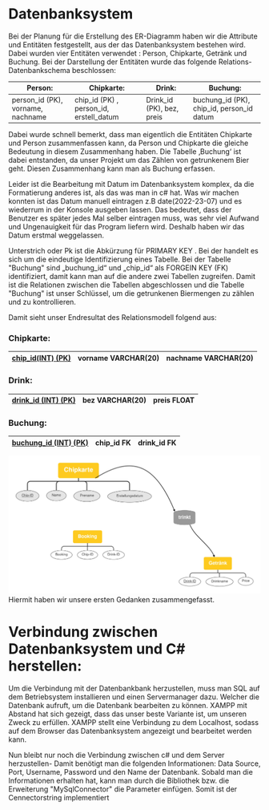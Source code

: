 Datenbanksystem
===============


Bei der Planung für die Erstellung des ER-Diagramm haben wir die Attribute und Entitäten festgestellt, aus der das Datenbanksystem bestehen wird. Dabei wurden vier Entitäten verwendet : Person, Chipkarte, Getränk und Buchung. Bei der Darstellung der Entitäten wurde das folgende Relations-Datenbankschema beschlossen: 

| **Person:**                    | **Chipkarte:**                           | **Drink:**                  | **Buchung:**                                   |
|--------------------------------|------------------------------------------|-----------------------------|------------------------------------------------|
| person_id (PK),  vorname,  nachname | chip_id (PK)    ,  person_id,    erstell_datum| Drink_id (PK),   bez,      preis| buchung_id (PK),      chip_id,    person_id   datum  |

Dabei wurde schnell bemerkt, dass man eigentlich die Entitäten Chipkarte und Person zusammenfassen kann, da Person und Chipkarte die gleiche Bedeutung in diesem Zusammenhang haben. Die Tabelle ‚Buchung‘ ist dabei entstanden, da unser Projekt um das Zählen von getrunkenem Bier geht. Diesen Zusammenhang kann man als Buchung erfassen. 

Leider ist die Bearbeitung mit Datum im Datenbanksystem komplex, da die Formatierung anderes ist, als das was man in c# hat.  Was wir machen konnten ist das Datum manuell eintragen z.B date(2022-23-07) und es wiederrum in der Konsole ausgeben lassen. Das bedeutet, dass der Benutzer es später jedes Mal selber eintragen muss, was sehr viel Aufwand und Ungenauigkeit für das Program liefern wird. Deshalb haben wir das Datum erstmal weggelassen.

Unterstrich oder Pk ist die Abkürzung für PRIMARY KEY . Bei der handelt es sich um die eindeutige Identifizierung eines Tabelle. Bei der Tabelle "Buchung" sind  „buchung_id“ und „chip_id“ als FORGEIN KEY (FK) identifiziert, damit kann man auf die andere zwei Tabellen zugreifen. Damit ist die Relationen zwischen die Tabellen abgeschlossen und die Tabelle "Buchung" ist unser Schlüssel, um die getrunkenen Biermengen zu zählen und zu kontrollieren.

Damit sieht unser Endresultat des Relationsmodell folgend aus:

### Chipkarte:                                                             
| <u>chip_id(INT) (PK)   | vorname VARCHAR(20) | nachname VARCHAR(20) |      
|------------------|---------------------|----------------------|  

### Drink:
| <u>drink_id (INT) (PK)  | bez VARCHAR(20) | preis FLOAT |
|-------------------|-----------------|-------------|

### Buchung:
| <u>buchung_id (INT) (PK)  | chip_id FK | drink_id FK |
|---------------------|------------|-------------|

  
![Hier](https://github.com/Ifi-Softwareentwicklung-SoSe2022/Projekt-Bierzaehler/blob/Mindmaps-Version-2/CHipkarte.jpg) 
Hiermit haben wir unsere ersten Gedanken zusammengefasst.
  
  
  
Verbindung zwischen Datenbanksystem und  C# herstellen:
=======================================================



Um die Verbindung mit der  Datenbankbank herzustellen, muss man SQL auf dem Betriebsystem installieren und einen Servermanager dazu. Welcher die Datenbank aufruft, um die Datenbank bearbeiten zu können. XAMPP mit Abstand hat sich gezeigt, dass das unser beste Variante ist, um unseren Zweck zu erfüllen. XAMPP stellt eine Verbindung zu dem Localhost, sodass auf dem Browser das Datenbanksystem angezeigt und bearbeitet werden kann.

Nun bleibt nur noch die Verbindung zwischen c# und dem Server herzustellen- Damit benötigt man die folgenden Informationen: Data Source, Port, Username, Password und den Name der Datenbank. Sobald man die Informationen erhalten hat, kann man durch die Bibliothek bzw. die Erweiterung "MySqlConnector" die Parameter einfügen. Somit ist der Cennectorstring implementiert
